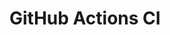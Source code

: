 # GitHub Actions CI





























































































































































































































































































































